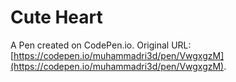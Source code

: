 # Cute Heart

A Pen created on CodePen.io. Original URL: [https://codepen.io/muhammadri3d/pen/VwgxgzM](https://codepen.io/muhammadri3d/pen/VwgxgzM).

